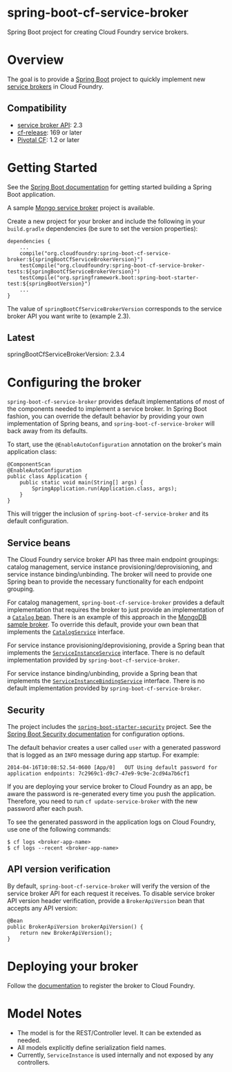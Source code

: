 spring-boot-cf-service-broker
=============================

Spring Boot project for creating Cloud Foundry service brokers.

# Overview

The goal is to provide a [Spring Boot](http://projects.spring.io/spring-boot/) project to quickly implement new [service brokers](http://docs.cloudfoundry.org/services/overview.html) in Cloud Foundry.

## Compatibility

* [service broker API](http://docs.cloudfoundry.org/services/api.html): 2.3
* [cf-release](https://github.com/cloudfoundry/cf-release): 169 or later
* [Pivotal CF](http://www.pivotal.io/platform-as-a-service/pivotal-cf): 1.2 or later

# Getting Started

See the [Spring Boot documentation](http://docs.spring.io/spring-boot/docs/current/reference/htmlsingle/#getting-started-first-application) for getting started building a Spring Boot application.

A sample [Mongo service broker](https://github.com/spgreenberg/spring-boot-cf-service-broker-mongo) project is available.

Create a new project for your broker and include the following in your `build.gradle` dependencies (be sure to set the version properties):

    dependencies {
        ...
        compile("org.cloudfoundry:spring-boot-cf-service-broker:${springBootCfServiceBrokerVersion}")
        testCompile("org.cloudfoundry:spring-boot-cf-service-broker-tests:${springBootCfServiceBrokerVersion}")
        testCompile("org.springframework.boot:spring-boot-starter-test:${springBootVersion}")
        ...
    }

The value of `springBootCfServiceBrokerVersion` corresponds to the service broker API you want write to (example 2.3).

## Latest

springBootCfServiceBrokerVersion: 2.3.4

# Configuring the broker

`spring-boot-cf-service-broker` provides default implementations of most of the components needed to implement a service broker. In Spring Boot fashion, you can override the default behavior by providing your own implementation of Spring beans, and `spring-boot-cf-service-broker` will back away from its defaults.

To start, use the `@EnableAutoConfiguration` annotation on the broker's main application class:

    @ComponentScan
    @EnableAutoConfiguration
    public class Application {
        public static void main(String[] args) {
            SpringApplication.run(Application.class, args);
        }
    }

This will trigger the inclusion of `spring-boot-cf-service-broker` and its default configuration.

## Service beans

The Cloud Foundry service broker API has three main endpoint groupings: catalog management, service instance provisioning/deprovisioning, and service instance binding/unbinding. The broker will need to provide one Spring bean to provide the necessary functionality for each endpoint grouping.

For catalog management, `spring-boot-cf-service-broker` provides a default implementation that requires the broker to just provide an implementation of a [`Catalog` bean](src/main/java/org/cloudfoundry/community/servicebroker/model/Catalog.java). There is an example of this approach in the [MongoDB sample broker](https://github.com/spgreenberg/spring-boot-cf-service-broker-mongo/blob/master/src/main/java/org/cloudfoundry/community/servicebroker/mongodb/config/CatalogConfig.java). To override this default, provide your own bean that implements the [`CatalogService`](src/main/java/org/cloudfoundry/community/servicebroker/service/CatalogService.java) interface.

For service instance provisioning/deprovisioning, provide a Spring bean that implements the [`ServiceInstanceService`](src/main/java/org/cloudfoundry/community/servicebroker/service/ServiceInstanceService.java) interface. There is no default implementation provided by `spring-boot-cf-service-broker`.

For service instance binding/unbinding, provide a Spring bean that implements the [`ServiceInstanceBindingService`](src/main/java/org/cloudfoundry/community/servicebroker/service/ServiceInstanceBindingService.java) interface. There is no default implementation provided by `spring-boot-cf-service-broker`.

## Security

The project includes the [`spring-boot-starter-security`](https://github.com/spring-projects/spring-boot/tree/master/spring-boot-starters/spring-boot-starter-security) project.  See the [Spring Boot Security documentation](http://docs.spring.io/spring-boot/docs/current/reference/htmlsingle/#boot-features-security) for configuration options.

The default behavior creates a user called `user` with a generated password that is logged as an `INFO` message during app startup.  For example:

    2014-04-16T10:08:52.54-0600 [App/0]   OUT Using default password for application endpoints: 7c2969c1-d9c7-47e9-9c9e-2cd94a7b6cf1

If you are deploying your service broker to Cloud Foundry as an app, be aware the password is re-generated every time you push the application.  Therefore, you need to run `cf update-service-broker` with the new password after each push.

To see the generated password in the application logs on Cloud Foundry, use one of the following commands:

    $ cf logs <broker-app-name>
    $ cf logs --recent <broker-app-name>

## API version verification

By default, `spring-boot-cf-service-broker` will verify the version of the service broker API for each request it receives. To disable service broker API version header verification, provide a `BrokerApiVersion` bean that accepts any API version:

    @Bean
    public BrokerApiVersion brokerApiVersion() {
        return new BrokerApiVersion();
    }

# Deploying your broker

Follow the [documentation](http://docs.cloudfoundry.org/services/managing-service-brokers.html) to register the broker to Cloud Foundry.

# Model Notes

- The model is for the REST/Controller level.  It can be extended as needed.
- All models explicitly define serialization field names.
- Currently, `ServiceInstance` is used internally and not exposed by any controllers.
